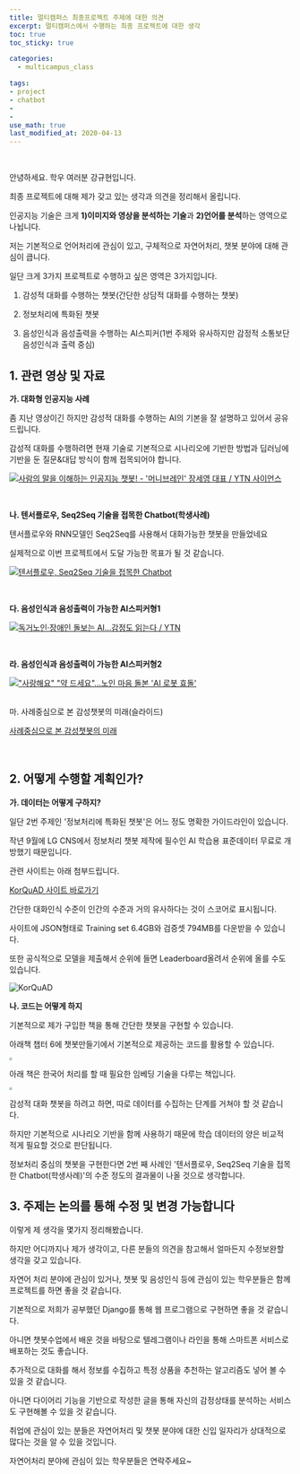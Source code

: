 ```yaml
---
title: 멀티캠퍼스 최종프로젝트 주제에 대한 의견
excerpt: 멀티캠퍼스에서 수행하는 최종 프로젝트에 대한 생각
toc: true
toc_sticky: true

categories:
  - multicampus_class

tags:
- project
- chatbot
- 
- 
use_math: true
last_modified_at: 2020-04-13
---
```








<br>

안녕하세요. 학우 여러분 강규현입니다. 

최종 프로젝트에 대해 제가 갖고 있는 생각과 의견을 정리해서 올립니다. 

인공지능 기술은 크게 **1)이미지와 영상을 분석하는 기술**과 **2)언어를 분석**하는 영역으로 나뉩니다. 

저는 기본적으로 언어처리에 관심이 있고, 구체적으로 자연어처리, 챗봇 분야에 대해 관심이 큽니다.

일단 크게 3가지 프로젝트로 수행하고 싶은 영역은 3가지입니다.  

1. 감성적 대화를 수행하는 챗봇(간단한 상담적 대화를 수행하는 챗봇)

2. 정보처리에 특화된 챗봇

3. 음성인식과 음성출력을 수행하는 AI스피커(1번 주제와 유사하지만 감정적 소통보단 음성인식과 출력 중심)



## 1. 관련 영상 및 자료

**가. 대화형 인공지능 사례**

좀 지난 영상이긴 하지만 감성적 대화를 수행하는 AI의 기본을 잘 설명하고 있어서 공유드립니다.

감성적 대화를 수행하려면 현재 기술로 기본적으로 시나리오에 기반한 방법과  딥러닝에 기반을 둔 질문&대답 방식이 함께 접목되어야 합니다. 

[![사람의 말을 이해하는 인공지능 챗봇! - '머니브레인' 장세영 대표 / YTN 사이언스](http://img.youtube.com/vi/zLBGEwnn7GE/0.jpg)](https://www.youtube.com/watch?v=zLBGEwnn7GE?t=0s)



<br>

**나. 텐서플로우, Seq2Seq 기술을 접목한 Chatbot(학생사례)**

텐서플로우와 RNN모델인 Seq2Seq를 사용해서 대화가능한 챗봇을 만들었네요

실제적으로 이번 프로젝트에서 도달 가능한 목표가 될 것 같습니다. 

[![텐서플로우, Seq2Seq 기술을 접목한 Chatbot](http://img.youtube.com/vi/LGWlaNZBScc/0.jpg)](https://www.youtube.com/watch?v=LGWlaNZBScc?t=0s)



<br>

**다. 음성인식과 음성출력이 가능한 AI스피커형1**

[![독거노인·장애인 돌보는 AI...감정도 읽는다 / YTN](http://img.youtube.com/vi/yTNQpFPYVmY/0.jpg)](https://www.youtube.com/watch?v=yTNQpFPYVmY?t=0s)



<br>

**라. 음성인식과 음성출력이 가능한 AI스피커형2**

[!["사랑해요" "약 드세요"…노인 마음 돌본 'AI 로봇 효돌'](http://img.youtube.com/vi/vMCmA4whyP4/0.jpg)](https://www.youtube.com/watch?v=vMCmA4whyP4?t=0s)





<br> 마. 사례중심으로 본 감성챗봇의 미래(슬라이드)

[사례중심으로 본 감성챗봇의 미래](https://www.slideshare.net/deepseaswjh/ss-132099539)



<br>

## 2. 어떻게 수행할 계획인가?



**가. 데이터는 어떻게 구하지?**

일단 2번 주제인 '정보처리에 특화된 챗봇'은 어느 정도 명확한 가이드라인이 있습니다. 

작년 9월에 LG CNS에서 정보처리 챗봇 제작에 필수인 AI 학습용 표준데이터 무료로 개방했기 때문입니다. 

관련 사이트는 아래 첨부드립니다. 

[KorQuAD 사이트 바로가기](https://korquad.github.io/)

간단한 대화인식 수준이 인간의 수준과 거의 유사하다는 것이 스코어로 표시됩니다. 

사이트에 JSON형태로 Training set 6.4GB와 검증셋 794MB를 다운받을 수 있습니다. 

또한 공식적으로 모델을 제출해서 순위에 들면 Leaderboard올려서 순위에 올를 수도 있습니다. 

![KorQuAD](https://i.imgur.com/mGwtgIG.png)



**나. 코드는 어떻게 하지**

기본적으로 제가 구입한 책을 통해 간단한 챗봇을 구현할 수 있습니다. 

아래책 챕터 6에 챗봇만들기에서 기본적으로 제공하는 코드를 활용할 수 있습니다.

<img src="http://image.yes24.com/goods/69334316/800x0" style="zoom:30%;" />

아래 책은 한국어 처리를 할 때 필요한 임베딩 기술을 다루는 책입니다. 

<img src="http://image.yes24.com/goods/78569687/800x0" style="zoom:33%;" />



감성적 대화 챗봇을 하려고 하면, 따로 데이터를 수집하는 단계를 거쳐야 할 것 같습니다. 

하지만 기본적으로 시나리오 기반을 함께 사용하기 때문에 학습 데이터의 양은 비교적 적게 필요할 것으로 판단됩니다. 



정보처리 중심의 챗봇을 구현한다면 2번 째 사례인  '텐서플로우, Seq2Seq 기술을 접목한 Chatbot(학생사례)'의 수준 정도의 결과물이 나올 것으로 생각합니다.



## 3. 주제는 논의를 통해 수정 및 변경 가능합니다

이렇게 제 생각을 몇가지 정리해봤습니다. 

하지만 어디까지나 제가 생각이고, 다른 분들의 의견을 참고해서 얼마든지 수정보완할 생각을 갖고 있습니다. 

자연어 처리 분야에 관심이 있거나, 챗봇 및 음성인식 등에 관심이 있는 학우분들은 함께 프로젝트를 하면 좋을 것 같습니다. 

기본적으로 저희가 공부했던 Django를 통해 웹 프로그램으로 구현하면 좋을 것 같습니다. 

아니면 챗봇수업에서 배운 것을 바탕으로 텔레그램이나 라인을 통해 스마트폰 서비스로 배포하는 것도 좋습니다. 

추가적으로 대화를 해서 정보를 수집하고 특정 상품을 추천하는 알고리즘도 넣어 볼 수 있을 것 같습니다. 

아니면 다이어리 기능을 기반으로 작성한 글을 통해 자신의 감정상태를 분석하는 서비스도 구현해볼 수 있을 것 같습니다. 

취업에 관심이 있는 분들은 자연어처리 및 챗봇 분야에 대한 신입 일자리가 상대적으로 많다는 것을 알 수 있을 것입니다. 

자연어처리 분야에 관심이 있는 학우분들은 연락주세요~  

 
